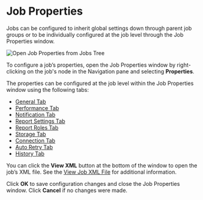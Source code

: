 # Job Properties

Jobs can be configured to inherit global settings down through parent job groups or to be
individually configured at the job level through the Job Properties window.

![Open Job Properties from Jobs Tree](/img/versioned_docs/accessanalyzer_11.6/accessanalyzer/admin/hostmanagement/jobstree.webp)

To configure a job’s properties, open the Job Properties window by right-clicking on the job's node
in the Navigation pane and selecting **Properties**.

The properties can be configured at the job level within the Job Properties window using the
following tabs:

- [General Tab](/docs/accessanalyzer/11.6/admin/jobs/job/properties/general.md)
- [Performance Tab](/docs/accessanalyzer/11.6/admin/jobs/job/properties/performance.md)
- [Notification Tab](/docs/accessanalyzer/11.6/admin/jobs/job/properties/notification.md)
- [Report Settings Tab](/docs/accessanalyzer/11.6/admin/jobs/job/properties/reportsettings.md)
- [Report Roles Tab](/docs/accessanalyzer/11.6/admin/jobs/job/properties/reportroles.md)
- [Storage Tab](/docs/accessanalyzer/11.6/admin/jobs/job/properties/storage.md)
- [Connection Tab](/docs/accessanalyzer/11.6/admin/jobs/job/properties/connection.md)
- [Auto Retry Tab](/docs/accessanalyzer/11.6/admin/jobs/job/properties/autoretry.md)
- [History Tab](/docs/accessanalyzer/11.6/admin/jobs/job/properties/history.md)

You can click the **View XML** button at the bottom of the window to open the job’s XML file. See
the
[View Job XML File](/docs/accessanalyzer/11.6/admin/jobs/job/properties/viewxml.md)
for additional information.

Click **OK** to save configuration changes and close the Job Properties window. Click **Cancel** if
no changes were made.
